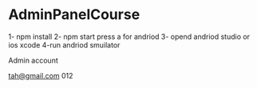 # AdminPanelCourse

1- npm install
2- npm start press a for andriod
3- opend andriod studio or ios xcode 
4-run andriod smuilator 

Admin account

tah@gmail.com
012

